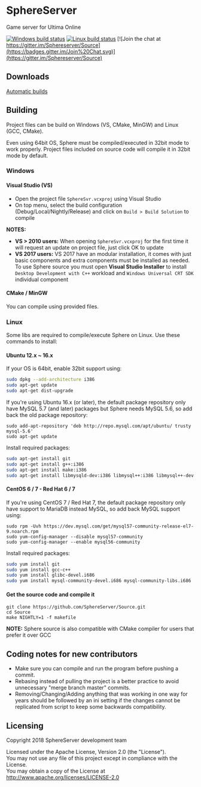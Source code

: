 # SphereServer
Game server for Ultima Online

[![Windows build status](https://ci.appveyor.com/api/projects/status/befpuqebq01caopi?svg=true)](https://ci.appveyor.com/project/coruja747/source)
[![Linux build status](https://travis-ci.org/Sphereserver/Source.svg?branch=master)](https://travis-ci.org/Sphereserver/Source)
[![Join the chat at https://gitter.im/Sphereserver/Source](https://badges.gitter.im/Join%20Chat.svg)](https://gitter.im/Sphereserver/Source)

## Downloads

[Automatic builds](https://forum.spherecommunity.net/sshare.php?srt=4)

## Building
Project files can be build on Windows (VS, CMake, MinGW) and Linux (GCC, CMake).

Even using 64bit OS, Sphere must be compiled/executed in 32bit mode to work properly. Project files included on source code will compile it in 32bit mode by default.

### Windows
#### Visual Studio (VS)
* Open the project file `SphereSvr.vcxproj` using Visual Studio
* On top menu, select the build configuration (Debug/Local/Nightly/Release) and click on `Build > Build Solution` to compile

**NOTES:**
* **VS > 2010 users:** When opening `SphereSvr.vcxproj` for the first time it will request an update on project file, just click OK to update
* **VS 2017 users:** VS 2017 have an modular installation, it comes with just basic components and extra components must be installed as needed. To use Sphere source you must open **Visual Studio Installer** to install `Desktop Development with C++` workload and `Windows Universal CRT SDK` individual component

#### CMake / MinGW
You can compile using provided files.

### Linux
Some libs are required to compile/execute Sphere on Linux. Use these commands to install:

#### Ubuntu 12.x ~ 16.x
If your OS is 64bit, enable 32bit support using:
```bash
sudo dpkg --add-architecture i386
sudo apt-get update
sudo apt-get dist-upgrade
```
If you're using Ubuntu 16.x (or later), the default package repository only have MySQL 5.7 (and later) packages but Sphere needs MySQL 5.6, so add back the old package repository:
```
sudo add-apt-repository 'deb http://repo.mysql.com/apt/ubuntu/ trusty mysql-5.6'
sudo apt-get update
```
Install required packages:
```bash
sudo apt-get install git
sudo apt-get install g++:i386
sudo apt-get install make:i386
sudo apt-get install libmysqld-dev:i386 libmysql++:i386 libmysql++-dev:i386
```

#### CentOS 6 / 7 - Red Hat 6 / 7
If you're using CentOS 7 / Red Hat 7, the default package repository only have support to MariaDB instead MySQL, so add back MySQL support using:
```
sudo rpm -Uvh https://dev.mysql.com/get/mysql57-community-release-el7-9.noarch.rpm
sudo yum-config-manager --disable mysql57-community
sudo yum-config-manager --enable mysql56-community
```
Install required packages:
```bash
sudo yum install git
sudo yum install gcc-c++
sudo yum install glibc-devel.i686
sudo yum install mysql-community-devel.i686 mysql-community-libs.i686
```

#### Get the source code and compile it
```
git clone https://github.com/SphereServer/Source.git
cd Source
make NIGHTLY=1 -f makefile
```
**NOTE:** Sphere source is also compatible with CMake compiler for users that prefer it over GCC

## Coding notes for new contributors
* Make sure you can compile and run the program before pushing a commit.
* Rebasing instead of pulling the project is a better practice to avoid unnecessary "merge branch master" commits.
* Removing/Changing/Adding anything that was working in one way for years should be followed by an ini setting if the changes cannot be replicated from script to keep some backwards compatibility.

## Licensing
Copyright 2018 SphereServer development team

Licensed under the Apache License, Version 2.0 (the "License").<br>
You may not use any file of this project except in compliance with the License.<br>
You may obtain a copy of the License at http://www.apache.org/licenses/LICENSE-2.0

